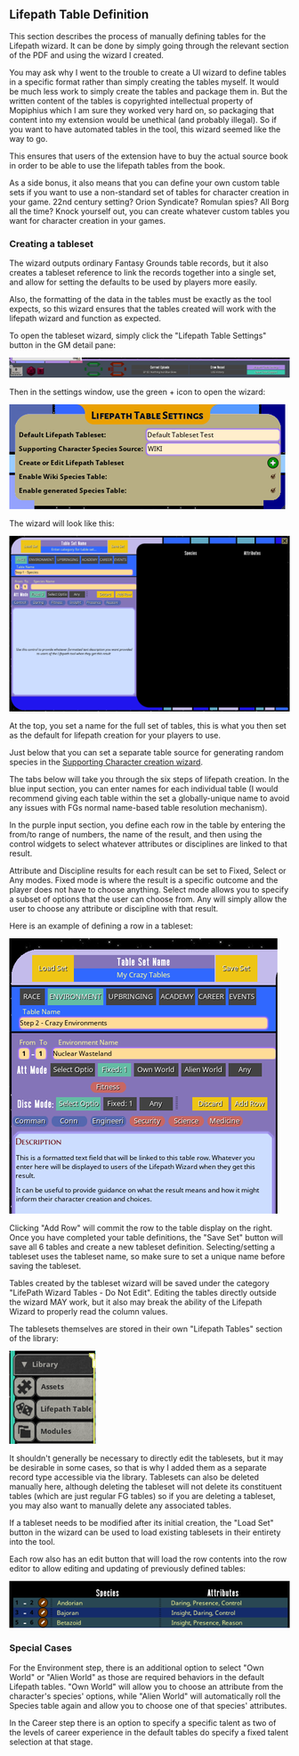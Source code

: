 ## Lifepath Table Definition

This section describes the process of manually defining tables for the Lifepath wizard. It can be done by simply going through 
the relevant section of the PDF and using the wizard I created.

You may ask why I went to the trouble to create a UI wizard to define tables in a specific format rather than simply creating 
the tables myself. It would be much less work to simply create the tables and package them in. But the written content of the tables 
is copyrighted intellectual property of Mopiphius which I am sure they worked very hard on, so packaging that content into my 
extension would be unethical (and probably illegal). So if you want to have automated tables in the tool, this wizard 
seemed like the way to go.

This ensures that users of the extension have to buy the actual source book in order to be able to use the lifepath tables 
from the book.

As a side bonus, it also means that you can define your own custom table sets if you want to use a non-standard set of tables for 
character creation in your game. 22nd century setting? Orion Syndicate? Romulan spies? All Borg all the time? Knock yourself 
out, you can create whatever custom tables you want for character creation in your games.

### Creating a tableset

The wizard outputs ordinary Fantasy Grounds table records, but it also creates a tableset reference to link the records 
together into a single set, and allow for setting the defaults to be used by players more easily.

Also, the formatting of the data in the tables must be exactly as the tool expects, so this wizard ensures that the tables 
created will work with the lifepath wizard and function as expected. 

To open the tableset wizard, simply click the "Lifepath Table Settings" button in the GM detail pane:

![](../images/gm_detail_pane.png)

Then in the settings window, use the green + icon to open the wizard:

![](../images/lifepath_table_settings.png)

The wizard will look like this:

![](../images/lifepath_table_wizard_1.png)

At the top, you set a name for the full set of tables, this is what you then set as the default for lifepath creation for 
your players to use.

Just below that you can set a separate table source for generating random species in the 
[Supporting Character creation wizard](../record_docs/ship_record#supporting-characters). 

The tabs below will take you through the six steps of lifepath creation. In the blue input section, you can enter names 
for each individual table (I would recommend giving each table within the set a globally-unique name to avoid any 
issues with FGs normal name-based table resolution mechanism). 

In the purple input section, you define each row in the table by entering the from/to range of numbers, the name of the result, 
and then using the control widgets to select whatever attributes or disciplines are linked to that result.

Attribute and Discipline results for each result can be set to Fixed, Select or Any modes. Fixed mode is where the result 
is a specific outcome and the player does not have to choose anything. Select mode allows you to specify a subset of options 
that the user can choose from. Any will simply allow the user to choose any attribute or discipline with that result.

Here is an example of defining a row in a tableset:

![](../images/lifepath_table_wizard_2.png)

Clicking "Add Row" will commit the row to the table display on the right. Once you have completed your table definitions, 
the "Save Set" button will save all 6 tables and create a new tableset definition. Selecting/setting a tableset uses the 
tableset name, so make sure to set a unique name before saving the tableset.

Tables created by the tableset wizard will be saved under the category "LifePath Wizard Tables - Do Not Edit". Editing the tables 
directly outside the wizard MAY work, but it also may break the ability of the Lifepath Wizard to properly read the column 
values. 

The tablesets themselves are stored in their own "Lifepath Tables" section of the library:

![](../images/lifepath_table_record_link.png)

It shouldn't generally be necessary to directly edit the tablesets, but it may be desirable in some cases, so that is why I 
added them as a separate record type accessible via the library. Tablesets can also be deleted manually here, although deleting 
the tableset will not delete its constituent tables (which are just regular FG tables) so if you are deleting a tableset, 
you may also want to manually delete any associated tables.

If a tableset needs to be modified after its initial creation, the "Load Set" button in the wizard can be used to load existing 
tablesets in their entirety into the tool.

Each row also has an edit button that will load the row contents into the row editor to allow editing and updating of 
previously defined tables:

![](../images/lifepath_table_wizard_edit_row.png)

### Special Cases

For the Environment step, there is an additional option to select "Own World" or "Alien World" as those are required behaviors 
in the default Lifepath tables. "Own World" will allow you to choose an attribute from the character's species' options, while 
"Alien World" will automatically roll the Species table again and allow you to choose one of that species' attributes.

In the Career step there is an option to specify a specific talent as two of the levels of career experience in the default 
tables do specify a fixed talent selection at that stage. 